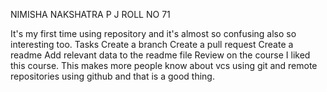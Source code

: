 NIMISHA NAKSHATRA P J
ROLL NO 71

It's my first time using repository and it's almost so confusing also so interesting too.
Tasks
 Create a branch
 Create a pull request
 Create a readme
 Add relevant data to the readme file
Review on the course
I liked this course.
This makes more people know about vcs using git and remote repositories using github and that is a good thing.
